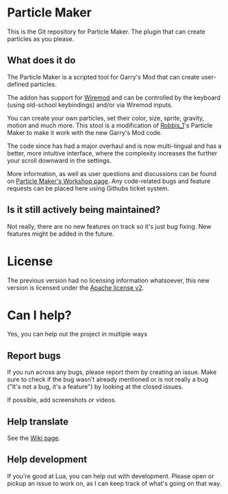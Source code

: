# Particle Maker

This is the Git repository for Particle Maker. The plugin that can create
particles as you please.

## What does it do

The Particle Maker is a scripted tool for Garry's Mod that can create
user-defined particles.

The addon has support for [Wiremod][wiremod] and can be controlled by the
keyboard (using old-school keybindings) and/or via Wiremod inputs.

You can create your own particles, set their color, size, sprite, gravity,
motion and much more.  This stool is a modification of [Robbis_1][robbis1]'s
Particle Maker to make it work with the new Garry's Mod code.

The code since has had a major overhaul and is now multi-lingual and has a
better, more intuitive interface, where the complexity increases the further
your scroll downward in the settings.

More information, as well as user questions and discussions can be found on
[Particle Maker's Workshop page][workshop]. Any code-related bugs and feature
requests can be placed here using Githubs ticket system.

## Is it still actively being maintained?

Not really, there are no new features on track so it's just bug fixing. New
features might be added in the future.

# License

The previous version had no licensing information whatsoever, this new version
is licensed under the [Apache license v2][license].

# Can I help?

Yes, you can help out the project in multiple ways

## Report bugs

If you run across any bugs, please report them by creating an issue. Make sure
to check if the bug wasn't already mentioned or is not really a bug ("It's not
a bug, it's a feature") by looking at the closed issues.

If possible, add screenshots or videos.

## Help translate

See the [Wiki page][translate-wiki].

## Help development

If you're good at Lua, you can help out with development. Please open or pickup
an issue to work on, as I can keep track of what's going on that way.

[workshop]: https://steamcommunity.com/sharedfiles/filedetails/?id=104466547
[license]: LICENSE
[wiremod]: https://github.com/wiremod/wire
[robbis1]: http://steamcommunity.com/profiles/76561197967123461
[translate-wiki]: https://github.com/roelofr/GMod-ParticleMaker/wiki/Localization
